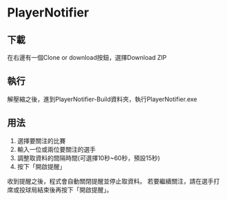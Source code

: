# PlayerNotifier

下載
---
在右邊有一個Clone or download按鈕，選擇Download ZIP

執行
---
解壓縮之後，進到PlayerNotifier-Build資料夾，執行PlayerNotifier.exe

用法
---
1. 選擇要關注的比賽
2. 輸入一位或兩位要關注的選手
3. 調整取資料的間隔時間(可選擇10秒~60秒，預設15秒)
4. 按下「開啟提醒」

收到提醒之後，程式會自動關閉提醒並停止取資料。
若要繼續關注，請在選手打席或投球局結束後再按下「開啟提醒」。
